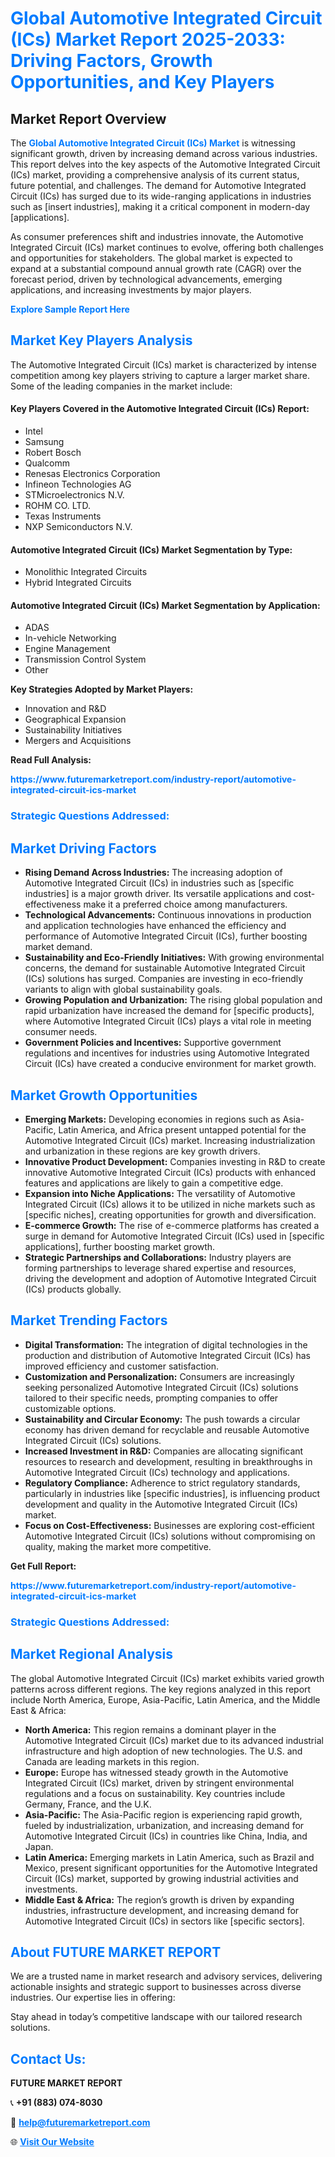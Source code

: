 <h1 style="color: #007BFF;">Global Automotive Integrated Circuit (ICs) Market Report 2025-2033: Driving Factors, Growth Opportunities, and Key Players</h1>

<section id="overview">
<h2>Market Report Overview</h2>
<p>The <a href="https://www.futuremarketreport.com/industry-report/automotive-integrated-circuit-ics-market" style="color: #007BFF; text-decoration: none;"><strong>Global Automotive Integrated Circuit (ICs) Market</strong></a> is witnessing significant growth, driven by increasing demand across various industries. This report delves into the key aspects of the Automotive Integrated Circuit (ICs) market, providing a comprehensive analysis of its current status, future potential, and challenges. The demand for Automotive Integrated Circuit (ICs) has surged due to its wide-ranging applications in industries such as [insert industries], making it a critical component in modern-day [applications].</p>
<p>As consumer preferences shift and industries innovate, the Automotive Integrated Circuit (ICs) market continues to evolve, offering both challenges and opportunities for stakeholders. The global market is expected to expand at a substantial compound annual growth rate (CAGR) over the forecast period, driven by technological advancements, emerging applications, and increasing investments by major players.</p>
</section>

<section id="overview">
<p><a href="https://www.futuremarketreport.com/request-sample/reportId=45894" style="color: #007BFF; text-decoration: none;"><strong>Explore Sample Report Here</strong></a></p>
</section>

<section id="key-players">
<h2 style="color: #007BFF;">Market Key Players Analysis</h2>
<p>The Automotive Integrated Circuit (ICs) market is characterized by intense competition among key players striving to capture a larger market share. Some of the leading companies in the market include:</p>
<h4>Key Players Covered in the Automotive Integrated Circuit (ICs) Report:</h4>
<ul><li>Intel</li><li>Samsung</li><li>Robert Bosch</li><li>Qualcomm</li><li>Renesas Electronics Corporation</li><li>Infineon Technologies AG</li><li>STMicroelectronics N.V.</li><li>ROHM CO. LTD.</li><li>Texas Instruments</li><li>NXP Semiconductors N.V.</li></ul>
<h4>Automotive Integrated Circuit (ICs) Market Segmentation by Type:</h4>
<ul><li>Monolithic Integrated Circuits</li><li>Hybrid Integrated Circuits</li></ul>

<h4>Automotive Integrated Circuit (ICs) Market Segmentation by Application:</h4>
<ul><li>ADAS</li><li>In-vehicle Networking</li><li>Engine Management</li><li>Transmission Control System</li><li>Other</li></ul>
<p><strong>Key Strategies Adopted by Market Players:</strong></p>
<ul>
<li>Innovation and R&D</li>
<li>Geographical Expansion</li>
<li>Sustainability Initiatives</li>
<li>Mergers and Acquisitions</li>
</ul>
</section>

<section>
<p><strong>Read Full Analysis: </strong></p><a href="https://www.futuremarketreport.com/industry-report/automotive-integrated-circuit-ics-market" style="color: #007BFF; text-decoration: none;"><strong>https://www.futuremarketreport.com/industry-report/automotive-integrated-circuit-ics-market</strong></a>
<h3 style="color: #007BFF;">Strategic Questions Addressed:</h3>
</section>

<section id="driving-factors">
<h2 style="color: #007BFF;">Market Driving Factors</h2>
<ul>
<li><strong>Rising Demand Across Industries:</strong> The increasing adoption of Automotive Integrated Circuit (ICs) in industries such as [specific industries] is a major growth driver. Its versatile applications and cost-effectiveness make it a preferred choice among manufacturers.</li>
<li><strong>Technological Advancements:</strong> Continuous innovations in production and application technologies have enhanced the efficiency and performance of Automotive Integrated Circuit (ICs), further boosting market demand.</li>
<li><strong>Sustainability and Eco-Friendly Initiatives:</strong> With growing environmental concerns, the demand for sustainable Automotive Integrated Circuit (ICs) solutions has surged. Companies are investing in eco-friendly variants to align with global sustainability goals.</li>
<li><strong>Growing Population and Urbanization:</strong> The rising global population and rapid urbanization have increased the demand for [specific products], where Automotive Integrated Circuit (ICs) plays a vital role in meeting consumer needs.</li>
<li><strong>Government Policies and Incentives:</strong> Supportive government regulations and incentives for industries using Automotive Integrated Circuit (ICs) have created a conducive environment for market growth.</li>
</ul>
</section>

<section id="growth-opportunities">
<h2 style="color: #007BFF;">Market Growth Opportunities</h2>
<ul>
<li><strong>Emerging Markets:</strong> Developing economies in regions such as Asia-Pacific, Latin America, and Africa present untapped potential for the Automotive Integrated Circuit (ICs) market. Increasing industrialization and urbanization in these regions are key growth drivers.</li>
<li><strong>Innovative Product Development:</strong> Companies investing in R&D to create innovative Automotive Integrated Circuit (ICs) products with enhanced features and applications are likely to gain a competitive edge.</li>
<li><strong>Expansion into Niche Applications:</strong> The versatility of Automotive Integrated Circuit (ICs) allows it to be utilized in niche markets such as [specific niches], creating opportunities for growth and diversification.</li>
<li><strong>E-commerce Growth:</strong> The rise of e-commerce platforms has created a surge in demand for Automotive Integrated Circuit (ICs) used in [specific applications], further boosting market growth.</li>
<li><strong>Strategic Partnerships and Collaborations:</strong> Industry players are forming partnerships to leverage shared expertise and resources, driving the development and adoption of Automotive Integrated Circuit (ICs) products globally.</li>
</ul>
</section>

<section id="trending-factors">
<h2 style="color: #007BFF;">Market Trending Factors</h2>
<ul>
<li><strong>Digital Transformation:</strong> The integration of digital technologies in the production and distribution of Automotive Integrated Circuit (ICs) has improved efficiency and customer satisfaction.</li>
<li><strong>Customization and Personalization:</strong> Consumers are increasingly seeking personalized Automotive Integrated Circuit (ICs) solutions tailored to their specific needs, prompting companies to offer customizable options.</li>
<li><strong>Sustainability and Circular Economy:</strong> The push towards a circular economy has driven demand for recyclable and reusable Automotive Integrated Circuit (ICs) solutions.</li>
<li><strong>Increased Investment in R&D:</strong> Companies are allocating significant resources to research and development, resulting in breakthroughs in Automotive Integrated Circuit (ICs) technology and applications.</li>
<li><strong>Regulatory Compliance:</strong> Adherence to strict regulatory standards, particularly in industries like [specific industries], is influencing product development and quality in the Automotive Integrated Circuit (ICs) market.</li>
<li><strong>Focus on Cost-Effectiveness:</strong> Businesses are exploring cost-efficient Automotive Integrated Circuit (ICs) solutions without compromising on quality, making the market more competitive.</li>
</ul>
</section>

<section>
<p><strong>Get Full Report: </strong></p><a href="https://www.futuremarketreport.com/industry-report/automotive-integrated-circuit-ics-market" style="color: #007BFF; text-decoration: none;"><strong>https://www.futuremarketreport.com/industry-report/automotive-integrated-circuit-ics-market</strong></a>
<h3 style="color: #007BFF;">Strategic Questions Addressed:</h3>
</section>


<section id="regional-analysis">
<h2 style="color: #007BFF;">Market Regional Analysis</h2>
<p>The global Automotive Integrated Circuit (ICs) market exhibits varied growth patterns across different regions. The key regions analyzed in this report include North America, Europe, Asia-Pacific, Latin America, and the Middle East & Africa:</p>
<ul>
<li><strong>North America:</strong> This region remains a dominant player in the Automotive Integrated Circuit (ICs) market due to its advanced industrial infrastructure and high adoption of new technologies. The U.S. and Canada are leading markets in this region.</li>
<li><strong>Europe:</strong> Europe has witnessed steady growth in the Automotive Integrated Circuit (ICs) market, driven by stringent environmental regulations and a focus on sustainability. Key countries include Germany, France, and the U.K.</li>
<li><strong>Asia-Pacific:</strong> The Asia-Pacific region is experiencing rapid growth, fueled by industrialization, urbanization, and increasing demand for Automotive Integrated Circuit (ICs) in countries like China, India, and Japan.</li>
<li><strong>Latin America:</strong> Emerging markets in Latin America, such as Brazil and Mexico, present significant opportunities for the Automotive Integrated Circuit (ICs) market, supported by growing industrial activities and investments.</li>
<li><strong>Middle East & Africa:</strong> The region’s growth is driven by expanding industries, infrastructure development, and increasing demand for Automotive Integrated Circuit (ICs) in sectors like [specific sectors].</li>
</ul>
</section>

<footer>
<h2 style="color: #007BFF;">About FUTURE MARKET REPORT</h2>
<p>We are a trusted name in market research and advisory services, delivering actionable insights and strategic support to businesses across diverse industries. Our expertise lies in offering:</p>

<p>Stay ahead in today’s competitive landscape with our tailored research solutions.</p>

<h2 style="color: #007BFF;">Contact Us:</h2>
<p><strong>FUTURE MARKET REPORT</strong></p>
<p>📞 <strong>+91 (883) 074-8030</strong></p>
<p>📧 <strong><a href="mailto:help@futuremarketreport.com" style="color: #007BFF;">help@futuremarketreport.com</a></strong></p>
<p>🌐 <strong><a href="https://www.futuremarketreport.com/" style="color: #007BFF;">Visit Our Website</a></strong></p>
</footer>